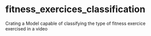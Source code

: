 # fitness_exercices_classification
Crating a Model capable of classifying the type of fitness exercice exercised in a video

